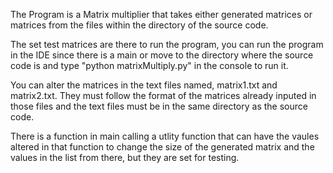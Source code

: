 The Program is a Matrix multiplier that takes either generated matrices or matrices from the files within the directory of the source code. 

The set test matrices are there to run the program, you can run the program in the IDE since there is a main or move to the directory where the source code is and type "python matrixMultiply.py" in the console to run it.

You can alter the matrices in the text files named, matrix1.txt and matrix2.txt. They must follow the format of the matrices already inputed in those files and the text files must be in the same directory as the source code.

There is a function in main calling a utlity function that can have the vaules altered in that function to change the size of the generated matrix and the values in the list from there, but they are set for testing. 